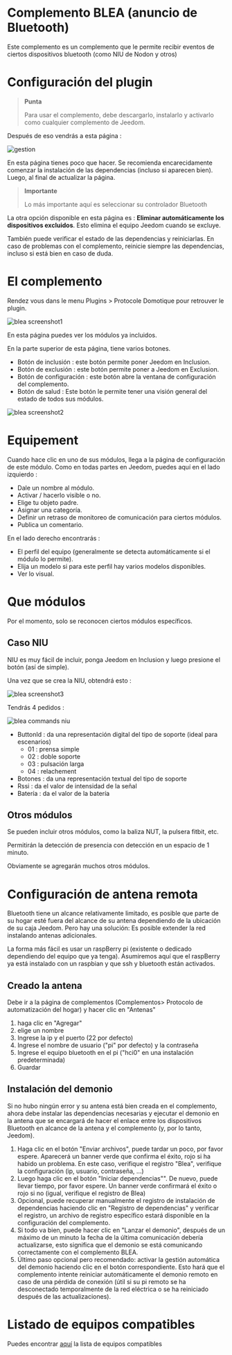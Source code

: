 
# Complemento BLEA (anuncio de Bluetooth)

Este complemento es un complemento que le permite recibir eventos de ciertos dispositivos bluetooth (como NIU de Nodon y otros)

# Configuración del plugin

> **Punta**
>
> Para usar el complemento, debe descargarlo, instalarlo y activarlo como cualquier complemento de Jeedom.

Después de eso vendrás a esta página :

![gestion](../images/gestion.jpg)

En esta página tienes poco que hacer. Se recomienda encarecidamente comenzar la instalación de las dependencias (incluso si aparecen bien). Luego, al final de actualizar la página.

> **Importante**
>
> Lo más importante aquí es seleccionar su controlador Bluetooth

La otra opción disponible en esta página es : **Eliminar automáticamente los dispositivos excluidos**. Esto elimina el equipo Jeedom cuando se excluye.

También puede verificar el estado de las dependencias y reiniciarlas. En caso de problemas con el complemento, reinicie siempre las dependencias, incluso si está bien en caso de duda.

# El complemento

Rendez vous dans le menu Plugins &gt; Protocole Domotique pour retrouver le plugin.

![blea screenshot1](../images/blea_screenshot1.jpg)

En esta página puedes ver los módulos ya incluidos.

En la parte superior de esta página, tiene varios botones.

- Botón de inclusión : este botón permite poner Jeedom en Inclusion.
- Botón de exclusión : este botón permite poner a Jeedom en Exclusion.
- Botón de configuración : este botón abre la ventana de configuración del complemento.
- Botón de salud : Este botón le permite tener una visión general del estado de todos sus módulos.

![blea screenshot2](../images/blea_screenshot2.jpg)

# Equipement

Cuando hace clic en uno de sus módulos, llega a la página de configuración de este módulo. Como en todas partes en Jeedom, puedes aquí en el lado izquierdo :

- Dale un nombre al módulo.
- Activar / hacerlo visible o no.
- Elige tu objeto padre.
- Asignar una categoría.
- Definir un retraso de monitoreo de comunicación para ciertos módulos.
- Publica un comentario.

En el lado derecho encontrarás :

- El perfil del equipo (generalmente se detecta automáticamente si el módulo lo permite).
- Elija un modelo si para este perfil hay varios modelos disponibles.
- Ver lo visual.

# Que módulos

Por el momento, solo se reconocen ciertos módulos específicos.

## Caso NIU

NIU es muy fácil de incluir, ponga Jeedom en Inclusion y luego presione el botón (así de simple).

Una vez que se crea la NIU, obtendrá esto :

![blea screenshot3](../images/blea_screenshot3.jpg)

Tendrás 4 pedidos :

![blea commands niu](../images/blea_commands_niu.jpg)

- ButtonId : da una representación digital del tipo de soporte (ideal para escenarios)
  - 01 : prensa simple
  - 02 : doble soporte
  - 03 : pulsación larga
  - 04 : relachement
- Botones : da una representación textual del tipo de soporte
- Rssi : da el valor de intensidad de la señal
- Batería : da el valor de la batería

## Otros módulos

Se pueden incluir otros módulos, como la baliza NUT, la pulsera fitbit, etc.

Permitirán la detección de presencia con detección en un espacio de 1 minuto.

Obviamente se agregarán muchos otros módulos.

# Configuración de antena remota

Bluetooth tiene un alcance relativamente limitado, es posible que parte de su hogar esté fuera del alcance de su antena dependiendo de la ubicación de su caja Jeedom.
Pero hay una solución: Es posible extender la red instalando antenas adicionales.

La forma más fácil es usar un raspBerry pi (existente o dedicado dependiendo del equipo que ya tenga). Asumiremos aquí que el raspBerry ya está instalado con un raspbian y que ssh y bluetooth están activados.

## Creado la antena

Debe ir a la página de complementos (Complementos> Protocolo de automatización del hogar) y hacer clic en "Antenas"

1) haga clic en "Agregar"
2) elige un nombre
3) Ingrese la ip y el puerto (22 por defecto)
4) Ingrese el nombre de usuario ("pi" por defecto) y la contraseña
5) Ingrese el equipo bluetooth en el pi ("hci0" en una instalación predeterminada)
6) Guardar

## Instalación del demonio

Si no hubo ningún error y su antena está bien creada en el complemento, ahora debe instalar las dependencias necesarias y ejecutar el demonio en la antena que se encargará de hacer el enlace entre los dispositivos Bluetooth en alcance de la antena y el complemento (y, por lo tanto, Jeedom).

1) Haga clic en el botón "Enviar archivos", puede tardar un poco, por favor espere. Aparecerá un banner verde que confirma el éxito, rojo si ha habido un problema. En este caso, verifique el registro "Blea", verifique la configuración (ip, usuario, contraseña, ...)
2) Luego haga clic en el botón "Iniciar dependencias"". De nuevo, puede llevar tiempo, por favor espere. Un banner verde confirmará el éxito o rojo si no (igual, verifique el registro de Blea)
3) Opcional, puede recuperar manualmente el registro de instalación de dependencias haciendo clic en "Registro de dependencias" y verificar el registro, un archivo de registro específico estará disponible en la configuración del complemento.
4) Si todo va bien, puede hacer clic en "Lanzar el demonio", después de un máximo de un minuto la fecha de la última comunicación debería actualizarse, esto significa que el demonio se está comunicando correctamente con el complemento BLEA.
5) Último paso opcional pero recomendado: activar la gestión automática del demonio haciendo clic en el botón correspondiente. Esto hará que el complemento intente reiniciar automáticamente el demonio remoto en caso de una pérdida de conexión (útil si su pi remoto se ha desconectado temporalmente de la red eléctrica o se ha reiniciado después de las actualizaciones).


# Listado de equipos compatibles

Puedes encontrar [aquí](https://doc.jeedom.com/es_ES/blea/equipement.compatible) la lista de equipos compatibles
